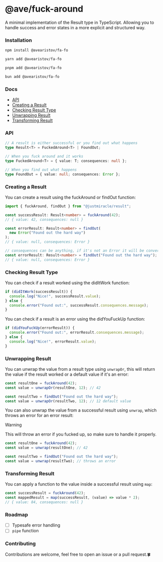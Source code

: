 # @ave/fuck-around

A minimal implementation of the Result type in TypeScript. Allowing you to handle success and error states in a more explicit and structured way.

### Installation

```bash
npm install @avearistov/fa-fo

yarn add @avearistov/fa-fo

pnpm add @avearistov/fa-fo

bun add @avearistov/fa-fo
```

### Docs

- [API](#api)
- [Creating a Result](#creating-a-result)
- [Checking Result Type](#checking-result-type)
- [Unwrapping Result](#unwrapping-result)
- [Transforming Result](#transforming-result)

### API

```ts
// A result is either successful or you find out what happens
type Result<T> = FuckedAround<T> | FoundOut;

// When you fuck around and it works
type FuckedAround<T> = { value: T; consequences: null };

// When you find out what happens
type FoundOut = { value: null; consequences: Error };
```

### Creating a Result

You can create a result using the fuckAround or findOut function:

```typescript
import { fuckAround, findOut } from "@justmiracle/result";

const successResult: Result<number> = fuckAround(42);
// { value: 42, consequences: null }

const errorResult: Result<number> = findOut(
  new Error("Found out the hard way")
);
// { value: null, consequences: Error }

// consequences can be anything, if it's not an Error it will be converted to one
const errorResult: Result<number> = findOut("Found out the hard way");
// { value: null, consequences: Error }
```

### Checking Result Type

You can check if a result worked using the didItWork function:

```typescript
if (didItWork(successResult)) {
  console.log("Nice!", successResult.value);
} else {
  console.error("Found out:", successResult.consequences.message);
}
```

You can check if a result is an error using the didYouFuckUp function:

```typescript
if (didYouFuckUp(errorResult)) {
  console.error("Found out:", errorResult.consequences.message);
} else {
  console.log("Nice!", errorResult.value);
}
```

### Unwrapping Result

You can unwrap the value from a result type using `unwrapOr`, this will return the value if the result worked or a default value if it's an error:

```typescript
const resultOne = fuckAround(42);
const value = unwrapOr(resultOne, 12); // 42

const resultTwo = findOut("Found out the hard way");
const value = unwrapOr(resultTwo, 12); // 12 default value
```

You can also unwrap the value from a successful result using `unwrap`, which throws an error for an error result:

> [!WARNING]
> This will throw an error if you fucked up, so make sure to handle it properly.

```typescript
const resultOne = fuckAround(42);
const value = unwrap(resultOne); // 42

const resultTwo = findOut("Found out the hard way");
const value = unwrap(resultTwo); // throws an error
```

### Transforming Result

You can apply a function to the value inside a successful result using `map`:

```typescript
const successResult = fuckAround(42);
const mappedResult = map(successResult, (value) => value * 2);
// { value: 84, consequences: null }
```

### Roadmap

- [ ] Typesafe error handling
- [ ] `pipe` function

### Contributing

Contributions are welcome, feel free to open an issue or a pull request.🍀

